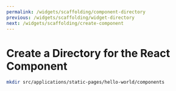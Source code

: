 ```yaml
---
permalink: /widgets/scaffolding/component-directory
previous: /widgets/scaffolding/widget-directory
next: /widgets/scaffolding/create-component
---
```


# Create a Directory for the React Component

```sh
mkdir src/applications/static-pages/hello-world/components
```
